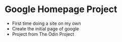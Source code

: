 # Google Homepage Project
 - First time doing a site on my own
 - Create the initial page of google
 - Project from The Odin Project
